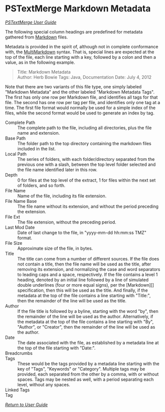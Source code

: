 PSTextMerge Markdown Metadata
=============================

*[PSTextMerge User Guide][userguide]*

The following special column headings are predefined for metadata gathered from [Markdown][] files.

Metadata is provided in the spirit of, although not in complete conformance with, the [MultiMarkdown][] syntax. That is, special lines are expected at the top of the file, each line starting with a key, followed by a colon and then a value, as in the following example.

> Title:  Markdown Metadata  
> Author: Herb Bowie
> Tags:   Java, Documentation
> Date:   July 4, 2012

Note that there are two variants of this file type, one simply labeled "Markdown Metadata" and the other labeled "Markdown Metadata Tags". The first has only one row per Markdown file, and identifies all tags for that file. The second has one row per tag per file, and identifies only one tag at a time. The first file format would normally be used for a simple index of the files, while the second format would be used to generate an index by tag. 

<dl>
<dt>Complete Path</dt>
	<dd>The complete path to the file, including all directories, plus the file name and extension. </dd>
		
<dt>Base Path</dt>
	<dd>The folder path to the top directory containing the markdown files included in the list. </dd>

<dt>Local Path</dt>
	<dd>The series of folders, with each folder/directory separated from the previous one with a slash, between the top level folder selected and the file name identified later in this row. </dd>
	
<dt>Depth</dt>
	<dd>0 for files at the top level of the extract, 1 for files within the next set of folders, and so forth. </dd>
		
<dt>File Name</dt>
	<dd>Name of the file, including its file extension. </dd>
	
<dt>File Name Base</dt>
	<dd>The file name without its extension, and without the period preceding the extension.</dd>
	
<dt>File Ext</dt>
	<dd>The file extension, without the preceding period.</dd>
	
<dt>Last Mod Date</dt>
	<dd>Date of last change to the file, in "yyyy-mm-dd hh:mm:ss TMZ" format.</dd>
	
<dt>File Size</dt>
	<dd>Approximate size of the file, in bytes.</dd>
	
<dt>Title</dt>
	<dd>The title can come from a number of different sources. If the file does not contain a title, then the file name will be used as the title, after removing its extension, and normalizing the case and word separators to leading caps and a space, respectively. If the file contains a level 1 heading, denoted by an initial line followed by a line of simulated double underlines (four or more equal signs), per the [Markdown][] specification, then this will be used as the title. And finally, if the metadata at the top of the file contains a line starting with "Title:", then the remainder of the line will be used as the title.  </dd>
	
<dt>Author</dt>
	<dd>If the file title is followed by a byline, starting with the word "by", then the remainder of the line will be used as the author. Alternatively, if the metadata at the top of the file contains a line starting with "By", "Author", or "Creator", then the remainder of the line will be used as the author. </dd>
	
<dt>Date</dt>
	<dd>The date associated with the file, as established by a metadata line at the top of the file starting with "Date:". </dd>
		
<dt>Breadcrumbs</dt>
	<dd></dd>
	
<dt>Tags</dt>
	<dd>These would be the tags provided by a metadata line starting with the key of "Tags", "Keywords" or "Category". Multiple tags may be provided, each separated from the other by a comma, with or without spaces. Tags may be nested as well, with a period separating each level, without any spaces. </dd>

<dt>Linked Tags</dt>
	<dd></dd>
	
<dt>Tag</dt>
	<dd></dd>
	
</dl>

*[Return to User Guide][userguide]*

[markdown]:  http://daringfireball.net/projects/markdown/
[multimarkdown]: http://fletcher.github.com/peg-multimarkdown/
[userguide]: pstextmerge.html#input